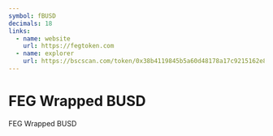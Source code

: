 ```yaml
---
symbol: fBUSD
decimals: 18
links:
  - name: website
    url: https://fegtoken.com
  - name: explorer
    url: https://bscscan.com/token/0x38b4119845b5a60d48178a17c9215162e84856ed
---
```


# FEG Wrapped BUSD

FEG Wrapped BUSD
